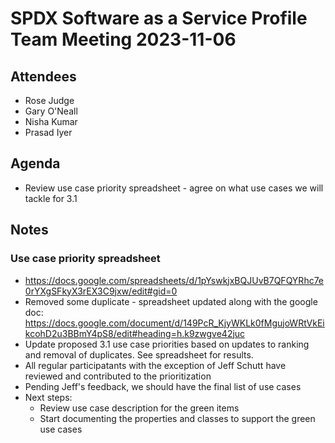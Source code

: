 # SPDX Software as a Service Profile Team Meeting 2023-11-06

## Attendees
* Rose Judge
* Gary O'Neall
* Nisha Kumar
* Prasad Iyer

## Agenda
* Review use case priority spreadsheet - agree on what use cases we will tackle for 3.1

## Notes

### Use case priority spreadsheet
* https://docs.google.com/spreadsheets/d/1pYswkjxBQJUvB7QFQYRhc7e0rYXgSFkyX3rEX3C9jxw/edit#gid=0
* Removed some duplicate - spreadsheet updated along with the google doc: https://docs.google.com/document/d/149PcR_KjyWKLk0fMgujoWRtVkEikcohD2u3BBmY4pS8/edit#heading=h.k9zwgve42juc
* Update proposed 3.1 use case priorities based on updates to ranking and removal of duplicates.  See spreadsheet for results.
* All regular participatants with the exception of Jeff Schutt have reviewed and contributed to the prioritization
* Pending Jeff's feedback, we should have the final list of use cases
* Next steps:
  * Review use case description for the green items
  * Start documenting the properties and classes to support the green use cases

